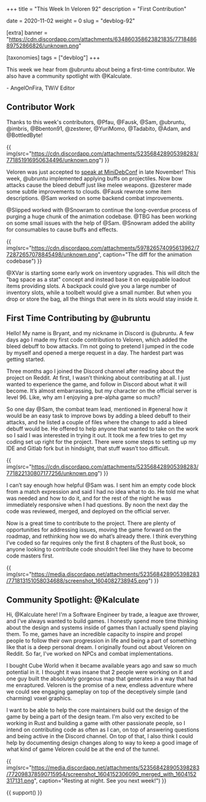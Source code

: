 +++
title = "This Week In Veloren 92"
description = "First Contribution"

date = 2020-11-02
weight = 0
slug = "devblog-92"

[extra]
banner = "https://cdn.discordapp.com/attachments/634860358623821835/771848689752866826/unknown.png"

[taxonomies]
tags = ["devblog"]
+++

This week we hear from @ubruntu about being a first-time contributor. We also
have a community spotlight with @Kalculate.

\- AngelOnFira, TWiV Editor

## Contributor Work

Thanks to this week's contributors, @Pfau, @Fausk, @Sam, @ubruntu, @imbris,
@Bbenton91, @zesterer, @YuriMomo, @Tadabito, @Adam, and @BottledByte!

{{
  img(src="https://cdn.discordapp.com/attachments/523568428905398283/771851916950634496/unknown.png")
}}

Veloren was just accepted to [speak at
MiniDebConf](https://mdco2.mini.debconf.org/talks/8-community-game-development-in-rust-a-biopsy/)
in late November! This week, @ubruntu implemented applying buffs on projectiles.
Now bow attacks cause the bleed debuff just like melee weapons. @zesterer made
some subtle improvements to clouds. @Fausk rewrote some item descriptions. @Sam
worked on some backend combat improvements.

@Slipped worked with @Snowram to continue the long-overdue process of purging a
huge chunk of the animation codebase. @TBG has been working on some small issues
with the help of @Sam. @Snowram added the ability for consumables to cause buffs
and effects.

{{
  img(src="https://cdn.discordapp.com/attachments/597826574095613962/772872657078845498/unknown.png",
  caption="The diff for the animation codebase")
}}

@XVar is starting some early work on inventory upgrades. This will ditch the
"bag space as a stat" concept and instead base it on equippable loadout items
providing slots. A backpack could give you a large number of inventory slots,
while a toolbelt would give a small number. But when you drop or store the bag,
all the things that were in its slots would stay inside it.

## First Time Contributing by @ubruntu

Hello! My name is Bryant, and my nickname in Discord is @ubruntu. A few days ago
I made my first code contribution to Veloren, which added the bleed debuff to
bow attacks. I’m not going to pretend I jumped in the code by myself and opened
a merge request in a day. The hardest part was getting started.

Three months ago I joined the Discord channel after reading about the project on
Reddit. At first, I wasn’t thinking about contributing at all. I just wanted to
experience the game, and follow in Discord about what it will become. It’s
almost embarrassing, but my character on the official server is level 96. Like,
why am I enjoying a pre-alpha game so much?

So one day @Sam, the combat team lead, mentioned in #general how it would be an
easy task to improve bows by adding a bleed debuff to their attacks, and he
listed a couple of files where the change to add a bleed debuff would be. He
offered to help anyone that wanted to take on the work so I said I was
interested in trying it out. It took me a few tries to get my coding set up
right for the project. There were some steps to setting up my IDE and Gitlab
fork but in hindsight, that stuff wasn’t too difficult.

{{
  img(src="https://cdn.discordapp.com/attachments/523568428905398283/771822130807177256/unknown.png")
}}

I can’t say enough how helpful @Sam was. I sent him an empty code block from a
match expression and said I had no idea what to do. He told me what was needed
and how to do it, and for the rest of the night he was immediately responsive
when I had questions. By noon the next day the code was reviewed, merged, and
deployed on the official server.

Now is a great time to contribute to the project. There are plenty of
opportunities for addressing issues, moving the game forward on the roadmap, and
rethinking how we do what’s already there. I think everything I’ve coded so far
requires only the first 8 chapters of the Rust book, so anyone looking to
contribute code shouldn’t feel like they have to become code masters first.

{{
  img(src="https://media.discordapp.net/attachments/523568428905398283/771813151058034688/screenshot_1604082738945.png")
}}

## Community Spotlight: @Kalculate

Hi, @Kalculate here! I'm a Software Engineer by trade, a league axe thrower, and
I've always wanted to build games. I honestly spend more time thinking about the
design and systems inside of games than I actually spend playing them. To me,
games have an incredible capacity to inspire and propel people to follow their
own progression in life and being a part of something like that is a deep
personal dream. I originally found out about Veloren on Reddit. So far, I've
worked on NPCs and combat implementations.

I bought Cube World when it became available years ago and saw so much potential
in it. I thought it was insane that 2 people were working on it and one guy
built the absolutely gorgeous map that generates in a way that had me
enraptured. Veloren is the promise of a new, endless adventure where we could
see engaging gameplay on top of the deceptively simple (and charming) voxel
graphics.

I want to be able to help the core maintainers build out the design of the game
by being a part of the design team. I'm also very excited to be working in Rust
and building a game with other passionate people, so I intend on contributing
code as often as I can, on top of answering questions and being active in the
Discord channel. On top of that, I also think I could help by documenting design
changes along to way to keep a good image of what kind of game Veloren could be
at the end of the tunnel.

{{
  img(src="https://media.discordapp.net/attachments/523568428905398283/772098378590715954/screenshot_1604152306090_merged_with_1604152317131.png",
  caption="Resting at night. See you next week!")
}}

{{ support() }}

